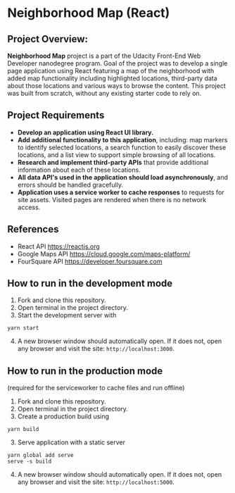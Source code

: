 Neighborhood Map (React)
===============================

## Project Overview:
**Neighborhood Map** project is a part of the Udacity Front-End Web Developer nanodegree program. 
Goal of the project was to develop a single page application using React featuring a map of the neighborhood with added map functionality including highlighted locations, third-party data about those locations and various ways to browse the content.
This project was built from scratch, without any existing starter code to rely on.

## Project Requirements
- **Develop an application using React UI library.**
- **Add additional functionality to this application**, including: map markers to identify selected locations, a search function to easily discover these locations, and a list view to support simple browsing of all locations.
- **Research and implement third-party APIs** that provide additional information about each of these locations.
- **All data API's used in the application should load asynchronously**, and errors should be handled gracefully.
- **Application uses a service worker to cache responses** to requests for site assets. Visited pages are rendered when there is no network access.

## References
- React API https://reactjs.org
- Google Maps API https://cloud.google.com/maps-platform/
- FourSquare API https://developer.foursquare.com

## How to run in the development mode
1. Fork and clone this repository.
2. Open terminal in the project directory.
3. Start the development server with 
```
yarn start
```
4. A new browser window should automatically open. If it does not, open any browser and visit the site: `http://localhost:3000`.

## How to run in the production mode 
(required for the serviceworker to cache files and run offline)
1. Fork and clone this repository.
2. Open terminal in the project directory.
3. Create a production build using 
```
yarn build
```
3. Serve application with a static server
```
yarn global add serve
serve -s build
```
4. A new browser window should automatically open. If it does not, open any browser and visit the site: `http://localhost:5000`.
